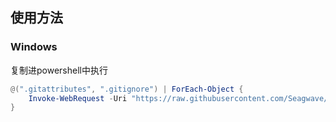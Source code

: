 ## 使用方法

### Windows
复制进powershell中执行
```powershell
@(".gitattributes", ".gitignore") | ForEach-Object {
    Invoke-WebRequest -Uri "https://raw.githubusercontent.com/Seagwave/unity_git_config_template/master/$_" -OutFile $_
}
```

